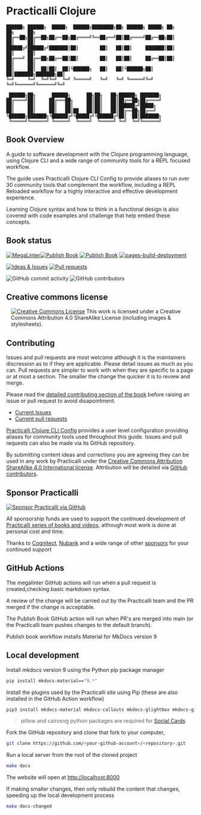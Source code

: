 # Practicalli Clojure

```none
██████╗ ██████╗  █████╗  ██████╗████████╗██╗ ██████╗ █████╗ ██╗     ██╗     ██╗
██╔══██╗██╔══██╗██╔══██╗██╔════╝╚══██╔══╝██║██╔════╝██╔══██╗██║     ██║     ██║
██████╔╝██████╔╝███████║██║        ██║   ██║██║     ███████║██║     ██║     ██║
██╔═══╝ ██╔══██╗██╔══██║██║        ██║   ██║██║     ██╔══██║██║     ██║     ██║
██║     ██║  ██║██║  ██║╚██████╗   ██║   ██║╚██████╗██║  ██║███████╗███████╗██║
╚═╝     ╚═╝  ╚═╝╚═╝  ╚═╝ ╚═════╝   ╚═╝   ╚═╝ ╚═════╝╚═╝  ╚═╝╚══════╝╚══════╝╚═╝

 ██████╗██╗      ██████╗      ██╗██╗   ██╗██████╗ ███████╗
██╔════╝██║     ██╔═══██╗     ██║██║   ██║██╔══██╗██╔════╝
██║     ██║     ██║   ██║     ██║██║   ██║██████╔╝█████╗
██║     ██║     ██║   ██║██   ██║██║   ██║██╔══██╗██╔══╝
╚██████╗███████╗╚██████╔╝╚█████╔╝╚██████╔╝██║  ██║███████╗
 ╚═════╝╚══════╝ ╚═════╝  ╚════╝  ╚═════╝ ╚═╝  ╚═╝╚══════╝
```

## Book Overview

A guide to software development with the Clojure programming language, using Clojure CLI and a wide range of community tools for a REPL focused workflow.

The guide uses Practicalli Clojure CLI Config to provide aliases to run over 30 community tools that complement the workflow, including a REPL Reloaded workflow for a highly interactive and effective development experience.

Learning Clojure syntax and how to think in a functional design is also covered with code examples and challenge that help embed these concepts.


## Book status

[![MegaLinter](https://github.com/practicalli/clojure/actions/workflows/megalinter.yaml/badge.svg)](https://github.com/practicalli/clojure/actions/workflows/megalinter.yaml)[![Publish Book](https://github.com/practicalli/clojure/actions/workflows/publish-book.yaml/badge.svg)](https://github.com/practicalli/clojure/actions/workflows/publish-book.yaml)
[![Publish Book](https://github.com/practicalli/clojure/actions/workflows/publish-book.yaml/badge.svg)](https://github.com/practicalli/clojure/actions/workflows/publish-book.yaml)
[![pages-build-deployment](https://github.com/practicalli/clojure/actions/workflows/pages/pages-build-deployment/badge.svg)](https://github.com/practicalli/clojure/actions/workflows/pages/pages-build-deployment)

[![Ideas & Issues](https://img.shields.io/github/issues/practicalli/clojure?label=content%20ideas%20and%20issues&logoColor=green&style=for-the-badge)](https://github.com/practicalli/clojure/issues)
[![Pull requests](https://img.shields.io/github/issues-pr/practicalli/clojure?style=for-the-badge)](https://github.com/practicalli/clojure/pulls)

![GitHub commit activity](https://img.shields.io/github/commit-activity/m/practicalli/clojure?style=for-the-badge)
![GitHub contributors](https://img.shields.io/github/contributors/practicalli/clojure?style=for-the-badge&label=github%20contributors)

## Creative commons license

<div style="width:95%; margin:auto;">
  <a rel="license" href="http://creativecommons.org/licenses/by-sa/4.0/"><img alt="Creative Commons License" style="border-width:0" src="https://i.creativecommons.org/l/by-sa/4.0/88x31.png" /></a>
  This work is licensed under a Creative Commons Attribution 4.0 ShareAlike License (including images & stylesheets).
</div>

## Contributing

Issues and pull requests are most welcome although it is the maintainers discression as to if they are applicable.  Please detail issues as much as you can.  Pull requests are simpler to work with when they are specific to a page or at most a section.  The smaller the change the quicker it is to review and merge.

Please read the [detailed contributing section of the book](https://practical.li/clojure/introduction/contributing/) before raising an issue or pull request to avoid disapointment.

* [Current Issues](https://github.com/practicalli/clojure/issues)
* [Current pull requests](https://github.com/practicalli/clojure/pulls)

[Practicalli Clojure CLI Config](clojure/clojure-cli/practicalli-config.md) provides a user level configuration providing aliases for community tools used throughout this guide.  Issues and pull requests can also be made via its GitHub repository.

By submitting content ideas and corrections you are agreeing they can be used in any work by Practicalli under the [Creative Commons Attribution ShareAlike 4.0 International license](https://creativecommons.org/licenses/by-sa/4.0/).  Attribution will be detailed via [GitHub contributors](https://github.com/practicalli/clojure/graphs/contributors).

## Sponsor Practicalli

[![Sponsor Practicalli via GitHub](https://raw.githubusercontent.com/practicalli/graphic-design/live/buttons/practicalli-github-sponsors-button.png)](https://github.com/sponsors/practicalli-johnny/)

All sponsorship funds are used to support the continued development of [Practicalli series of books and videos](https://practical.li/), although most work is done at personal cost and time.

Thanks to [Cognitect](https://www.cognitect.com/), [Nubank](https://nubank.com.br/) and a wide range of other [sponsors](https://github.com/sponsors/practicalli-johnny#sponsors) for your continued support


## GitHub Actions

The megalinter GitHub actions will run when a pull request is created,checking basic markdown syntax.

A review of the change will be carried out by the Practicalli team and the PR merged if the change is acceptable.

The Publish Book GitHub action will run when PR's are merged into main (or the Practicalli team pushes changes to the default branch).

Publish book workflow installs Material for MkDocs version 9


## Local development

Install mkdocs version 9 using the Python pip package manager

```bash
pip install mkdocs-material=="9.*"
```

Install the plugins used by the Practicalli site using Pip (these are also installed in the GitHub Action workflow)

```bash
pip3 install mkdocs-material mkdocs-callouts mkdocs-glightbox mkdocs-git-revision-date-localized-plugin mkdocs-redirects pillow cairosvg
```

> pillow and cairosvg python packages are required for [Social Cards](https://squidfunk.github.io/mkdocs-material/setup/setting-up-social-cards/)

Fork the GitHub repository and clone that fork to your computer,

```bash
git clone https://github.com/<your-github-account>/<repository>.git
```

Run a local server from the root of the cloned project

```bash
make docs
```

The website will open at <http://localhost:8000>

If making smaller changes, then only rebuild the content that changes, speeding up the local development process
```bash
make docs-changed
```

